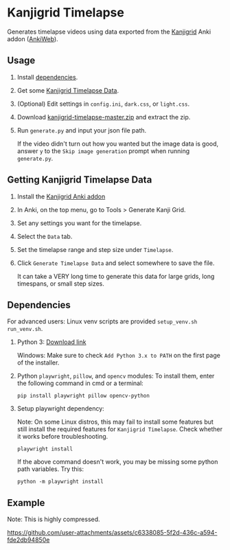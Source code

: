 # Kanjigrid Timelapse

Generates timelapse videos using data exported from the [Kanjigrid](https://github.com/Kuuuube/kanjigrid) Anki addon ([AnkiWeb](https://ankiweb.net/shared/info/1610304449)).

## Usage

1. Install [dependencies](#dependencies).

2. Get some [Kanjigrid Timelapse Data](#getting-kanjigrid-timelapse-data).

3. (Optional) Edit settings in `config.ini`, `dark.css`, or `light.css`.

4. Download [kanjigrid-timelapse-master.zip](https://github.com/Kuuuube/kanjigrid-timelapse/archive/refs/heads/master.zip) and extract the zip.

5. Run `generate.py` and input your json file path.

    If the video didn't turn out how you wanted but the image data is good, answer `y` to the `Skip image generation` prompt when running `generate.py`.

## Getting Kanjigrid Timelapse Data

1. Install the [Kanjigrid Anki addon](https://github.com/Kuuuube/kanjigrid/blob/master/README.md#installation)

2. In Anki, on the top menu, go to Tools > Generate Kanji Grid.

3. Set any settings you want for the timelapse.

4. Select the `Data` tab.

5. Set the timelapse range and step size under `Timelapse`.

6. Click `Generate Timelapse Data` and select somewhere to save the file.

    It can take a VERY long time to generate this data for large grids, long timespans, or small step sizes.

## Dependencies

For advanced users: Linux venv scripts are provided `setup_venv.sh` `run_venv.sh`.

1. Python 3: [Download link](https://www.python.org/downloads/)

    Windows: Make sure to check `Add Python 3.x to PATH` on the first page of the installer.

2. Python `playwright`, `pillow`, and `opencv` modules: To install them, enter the following command in cmd or a terminal:

    ```
    pip install playwright pillow opencv-python
    ```

3. Setup playwright dependency:

    Note: On some Linux distros, this may fail to install some features but still install the required features for `Kanjigrid Timelapse`. Check whether it works before troubleshooting.

    ```
    playwright install
    ```

    If the above command doesn't work, you may be missing some python path variables. Try this:

    ```
    python -m playwright install
    ```

## Example

Note: This is highly compressed.

https://github.com/user-attachments/assets/c6338085-5f2d-436c-a594-fde2db94850e
